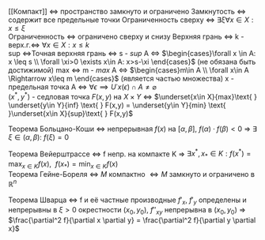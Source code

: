 
[[Компакт]] <=> пространство замкнуто и ограничено
Замкнутость <=> содержит все предельные точки
Ограниченность сверху <=> $\exists \xi \forall x\in X: x\leq \xi$   
Ограниченность <=> ограничено сверху и снизу
Верхняя  грань <=> k - верх.г.$\iff$  $\forall x\in X: x\leq k$     
sup <=>Точная верхняя грань <=> s - $sup$ A $\iff$ $\begin{cases}\forall x \in A: x \leq s \\ \forall \xi>0  \exists x\in A: x>s-\xi \end{cases}$    (не обязана быть достижимой)
max <=> m - $max$ A <=> $\begin{cases}m\in A \\  \forall x\in A \Rightarrow x\leq m \end{cases}$  (является частью множества) 
x - предельная точка A <=> $\forall \epsilon \implies  U˙{x}(\epsilon) \cap A \neq \varnothing$   
$(x^*,y^*)$ - седловая точка $F(x,y)$  на $X \times Y$  $\iff$  $\underset{x\in X}{max}\text{ } \underset{y\in Y}{inf} \text{ } F(x,y) = \underset{y\in Y}{min} \text{ }\underset{x\in X}{sup}\text{ } F(x,y)$  

Теорема Больцано-Коши $\iff$  непрерывная $f(x)$ на $[\alpha, \beta]$, $f(\alpha) \cdot f(\beta) < 0$ $\Rightarrow$ $\exists$ $\xi \in (\alpha, \beta)$: $f(\xi) = 0$

Теорема Вейерштрассе $\iff$ f непр. на компакте K $\Rightarrow$ $\exists x^*, x_* \in K : f(x^*) = \max_{x \in K} f(x), ~~ f(x_*) = \min_{x \in K} f(x)$  
Теорема Гейне-Бореля <=>  $M \text{ компактно } \iff M \text{ замкнуто и ограничено в } \mathbb{R}^n$

Теорема Шварца $\iff$ f и её частные производные $f'_x$, $f'_y$ определены и непрерывны в $\xi>0$ окрестности $(x_0,y_0)$,  $f''_{xy}$ непрерывна в $(x_0,y_0)$ $\Rightarrow$  $\frac{\partial^2  f}{\partial x \partial y} = \frac{\partial^2 f}{\partial y \partial x}$ 



